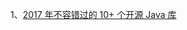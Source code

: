 1、[2017 年不容错过的 10+ 个开源 Java 库](https://www.oschina.net/translate/java-libraries-you-cannot-miss-in-2017)
